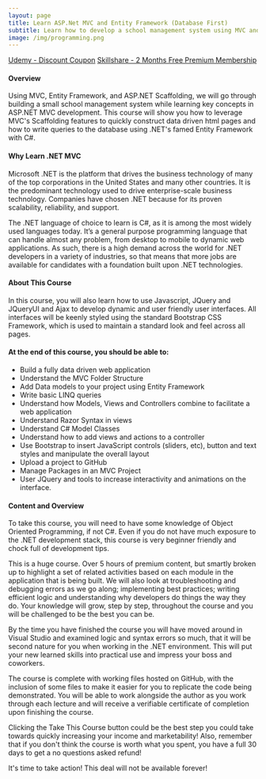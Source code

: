 ```yaml
---
layout: page
title: Learn ASP.Net MVC and Entity Framework (Database First)
subtitle: Learn how to develop a school management system using MVC and Entity Framework.
image: /img/programming.png
---
```


<div class="text-center jumbotron">
    <a href="http://bit.ly/31oRG0j" target="_blank" class="btn std-btn btn-xlg btn-common">Udemy - Discount Coupon</a>
    <a href="https://skl.sh/2GRPjep" target="_blank" class="btn std-btn btn-xlg btn-common">Skillshare - 2 Months Free Premium Membership</a>
</div>

#### Overview
Using MVC, Entity Framework, and ASP.NET Scaffolding, we will go through building a small school management system while learning key concepts in ASP.NET MVC development. This course will show you how to leverage MVC's Scaffolding features to quickly construct data driven html pages and how to write queries to the database using .NET's famed Entity Framework with C#. 

#### Why Learn .NET MVC
Microsoft .NET is the platform that drives the business technology of many of the top corporations in the United States and many other countries. It is the predominant technology used to drive enterprise-scale business technology. Companies have chosen .NET because for its proven scalability, reliability, and support.

The .NET language of choice to learn is C#, as it is among the most widely used languages today. It’s a general purpose programming language that can handle almost any problem, from desktop to mobile to dynamic web applications. As such, there is a high demand across the world for .NET developers in a variety of industries, so that means that more jobs are available for candidates with a foundation built upon .NET technologies.

#### About This Course
In this course, you will also learn how to use Javascript, JQuery and JQueryUI and Ajax to develop dynamic and user friendly user interfaces. All interfaces will be keenly styled using the standard Bootstrap CSS Framework, which is used to maintain a standard look and feel across all pages. 

#### At the end of this course, you should be able to:
<ul class="list-style check-list pl-0">
    <li>
    <i class="fa fa-check light-green" aria-hidden="true"></i> Build a fully data driven web application </li>
    <li>
    <i class="fa fa-check light-green" aria-hidden="true"></i> Understand the MVC Folder Structure </li>
    <li>
    <i class="fa fa-check light-green" aria-hidden="true"></i> Add Data models to your project using Entity Framework </li>
    <li>
    <i class="fa fa-check light-green" aria-hidden="true"></i> Write basic LINQ queries   </li>
    <li>
    <i class="fa fa-check light-green" aria-hidden="true"></i> Understand how Models, Views and Controllers combine to facilitate a web application </li>
    <li>
    <i class="fa fa-check light-green" aria-hidden="true"></i> Understand Razor Syntax in views  </li>
    <li>
    <i class="fa fa-check light-green" aria-hidden="true"></i> Understand C# Model Classes  </li>
    <li>
    <i class="fa fa-check light-green" aria-hidden="true"></i> Understand how to add views and actions to a controller </li>
    <li>
    <i class="fa fa-check light-green" aria-hidden="true"></i> Use Bootstrap to insert JavaScript controls (sliders, etc), button and text styles and manipulate the overall layout </li>
    <li> <i class="fa fa-check light-green" aria-hidden="true"></i> Upload a project to GitHub </li>
    <li> <i class="fa fa-check light-green" aria-hidden="true"></i> Manage Packages in an MVC Project </li>
    <li> <i class="fa fa-check light-green" aria-hidden="true"></i> User JQuery and tools to increase interactivity and animations on the interface. </li>
</ul>

#### Content and Overview
To take this course, you will need to have some knowledge of Object Oriented Programming, if not C#. Even if you do not have much exposure to the .NET development stack, this course is very beginner friendly and chock full of development tips. 

This is a huge course. Over 5 hours of premium content, but smartly broken up to highlight a set of related activities based on each module in the application that is being built. We will also look at troubleshooting and debugging errors as we go along; implementing best practices; writing efficient logic and understanding why developers do things the way they do. Your knowledge will grow, step by step, throughout the course and you will be challenged to be the best you can be.

By the time you have finished the course you will have moved around in Visual Studio and examined logic and syntax errors so much, that it will be second nature for you when working in the .NET environment. This will put your new learned skills into practical use and impress your boss and coworkers.

The course is complete with working files hosted on GitHub, with the inclusion of some files to make it easier for you to replicate the code being demonstrated. You will be able to work alongside the author as you work through each lecture and will receive a verifiable certificate of completion upon finishing the course.

Clicking the Take This Course button could be the best step you could take towards quickly increasing your income and marketability! Also, remember that if you don't think the course is worth what you spent, you have a full 30 days to get a no questions asked refund!

It's time to take action! This deal will not be available forever!

